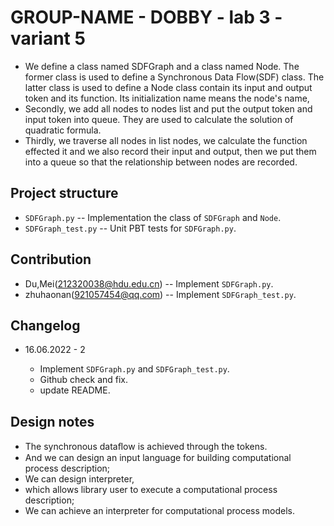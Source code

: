 # GROUP-NAME - DOBBY - lab 3 - variant 5

- We define a class named SDFGraph and a class named Node.
The former class is used to define a Synchronous Data Flow(SDF) class.
The latter class is used to define a Node class
contain its input and output token and its function.
Its initialization name means the node's name,
- Secondly, we add all nodes to nodes list and
put the output token and input token into queue.
They are used to calculate the solution of quadratic formula.
- Thirdly, we traverse all nodes in list nodes,
 we calculate the function effected it and we also record their input and output,
 then we put them into a queue so that the relationship between nodes are recorded.

## Project structure

- `SDFGraph.py` -- Implementation the class of `SDFGraph` and `Node`.
- `SDFGraph_test.py` -- Unit PBT tests for `SDFGraph.py`.

## Contribution

- Du,Mei(212320038@hdu.edu.cn) -- Implement `SDFGraph.py`.
- zhuhaonan(921057454@qq.com) -- Implement `SDFGraph_test.py`.

## Changelog

- 16.06.2022 - 2

  - Implement `SDFGraph.py` and `SDFGraph_test.py`.
  - Github check and fix.
  - update README.

## Design notes

- The synchronous dataﬂow is achieved through the tokens.
- And we can design an input language for building computational process description;
- We can design interpreter,
- which allows library user to execute a computational process description;
- We can achieve an interpreter for computational process models.
